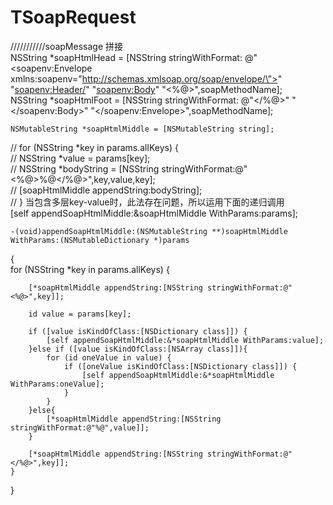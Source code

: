 # TSoapRequest

///////////soapMessage 拼接      
    NSString *soapHtmlHead = [NSString stringWithFormat:
                              @"<soapenv:Envelope xmlns:soapenv=\"http://schemas.xmlsoap.org/soap/envelope/\">"
                              "<soapenv:Header/>"
                              "<soapenv:Body>"
                              "<%@>",soapMethodName];      
    NSString *soapHtmlFoot = [NSString stringWithFormat:
                              @"</%@>"
                              "</soapenv:Body>"
                              "</soapenv:Envelope>",soapMethodName];         
    
    NSMutableString *soapHtmlMiddle = [NSMutableString string];     
//    for (NSString *key in params.allKeys) {      
//        NSString *value = params[key];         
//        NSString *bodyString = [NSString stringWithFormat:@"<%@>%@</%@>",key,value,key];          
//        [soapHtmlMiddle appendString:bodyString];          
//    } 当包含多层key-value时，此法存在问题，所以运用下面的递归调用          
    [self appendSoapHtmlMiddle:&soapHtmlMiddle WithParams:params];          
    
    
    -(void)appendSoapHtmlMiddle:(NSMutableString **)soapHtmlMiddle WithParams:(NSMutableDictionary *)params              
{          
    for (NSString *key in params.allKeys) {
        
        [*soapHtmlMiddle appendString:[NSString stringWithFormat:@"<%@>",key]];
        
        id value = params[key];
        
        if ([value isKindOfClass:[NSDictionary class]]) {
            [self appendSoapHtmlMiddle:&*soapHtmlMiddle WithParams:value];
        }else if ([value isKindOfClass:[NSArray class]]){
            for (id oneValue in value) {
                if ([oneValue isKindOfClass:[NSDictionary class]]) {
                    [self appendSoapHtmlMiddle:&*soapHtmlMiddle WithParams:oneValue];
                }
            }
        }else{
            [*soapHtmlMiddle appendString:[NSString stringWithFormat:@"%@",value]];
        }
        
        [*soapHtmlMiddle appendString:[NSString stringWithFormat:@"</%@>",key]];
    }
}
